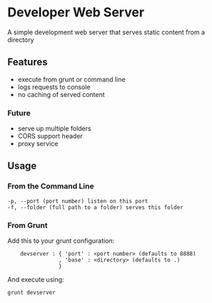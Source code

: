 # Developer Web Server
A simple development web server that serves static content from a directory

## Features
* execute from grunt or command line
* logs requests to console
* no caching of served content

### Future
* serve up multiple folders
* CORS support header
* proxy service

## Usage
### From the Command Line
```
-p, --port (port number) listen on this port
-f, --folder (full path to a folder) serves this folder
```

### From Grunt
Add this to your grunt configuration:
```
    devserver : { 'port' : <port number> (defaults to 8888)
                , 'base' : <directory> (defaults to .)
                }
```
And execute using:
```
grunt devserver
```